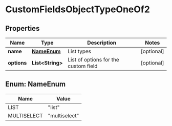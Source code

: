 

# CustomFieldsObjectTypeOneOf2


## Properties

| Name | Type | Description | Notes |
|------------ | ------------- | ------------- | -------------|
|**name** | [**NameEnum**](#NameEnum) | List types |  [optional] |
|**options** | **List&lt;String&gt;** | List of options for the custom field |  [optional] |



## Enum: NameEnum

| Name | Value |
|---- | -----|
| LIST | &quot;list&quot; |
| MULTISELECT | &quot;multiselect&quot; |



